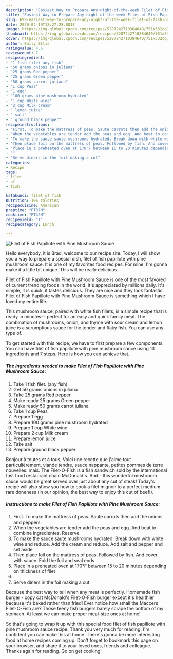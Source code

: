```yaml
---
description: "Easiest Way to Prepare Any-night-of-the-week Filet of Fish Papillote with Pine Mushroom Sauce"
title: "Easiest Way to Prepare Any-night-of-the-week Filet of Fish Papillote with Pine Mushroom Sauce"
slug: 699-easiest-way-to-prepare-any-night-of-the-week-filet-of-fish-papillote-with-pine-mushroom-sauce
date: 2020-04-19T18:27:28.801Z
image: https://img-global.cpcdn.com/recipes/5287242710384640/751x532cq70/filet-of-fish-papillote-with-pine-mushroom-sauce-recipe-main-photo.jpg
thumbnail: https://img-global.cpcdn.com/recipes/5287242710384640/751x532cq70/filet-of-fish-papillote-with-pine-mushroom-sauce-recipe-main-photo.jpg
cover: https://img-global.cpcdn.com/recipes/5287242710384640/751x532cq70/filet-of-fish-papillote-with-pine-mushroom-sauce-recipe-main-photo.jpg
author: Emily Ellis
ratingvalue: 4.5
reviewcount: 7
recipeingredient:
- "1 fish filet any fish"
- "50 grams onions in juliana"
- "25 grams Red pepper"
- "25 grams Green pepper"
- "50 grams carrot juliana"
- "1 cup Peas"
- "1 egg"
- "100 grams pine mushroom hydrated"
- "1 cup White wine"
- "2 cup Milk cream"
- " lemon juice"
- " salt"
- " ground black pepper"
recipeinstructions:
- "First. To make the mattress of peas. Saute carrots then add the onions and peppers"
- "When the vegetables are tender add the peas and egg. And beat to combine ingredientes. Reserve"
- "To make the sauce saute mushrooms hydrated. Break down with white wine and reduce. Add the cream and reduce. Add salt and pepper and set aside"
- "Then place foil on the mattress of peas. Followed by fish. And cover with sauce. Fold the foil and seal ends"
- "Place in a preheated oven at 170°F between 15 to 20 minutes depending on thickness of filet"
- ""
- "Serve diners in the foil making a cut"
categories:
- Recipe
tags:
- filet
- of
- fish

katakunci: filet of fish 
nutrition: 106 calories
recipecuisine: American
preptime: "PT37M"
cooktime: "PT42M"
recipeyield: "1"
recipecategory: Lunch

---
```



![Filet of Fish Papillote with Pine Mushroom Sauce](https://img-global.cpcdn.com/recipes/5287242710384640/751x532cq70/filet-of-fish-papillote-with-pine-mushroom-sauce-recipe-main-photo.jpg)

Hello everybody, it is Brad, welcome to our recipe site. Today, I will show you a way to prepare a special dish, filet of fish papillote with pine mushroom sauce. It is one of my favorites food recipes. For mine, I'm gonna make it a little bit unique. This will be really delicious.

Filet of Fish Papillote with Pine Mushroom Sauce is one of the most favored of current trending foods in the world. It's appreciated by millions daily. It's simple, it is quick, it tastes delicious. They are nice and they look fantastic. Filet of Fish Papillote with Pine Mushroom Sauce is something which I have loved my entire life.

This mushroom sauce, paired with white fish fillets, is a simple recipe that is ready in minutes— perfect for an easy and quick family meal. The combination of mushrooms, onion, and thyme with sour cream and lemon juice is a scrumptious sauce for the tender and flaky fish. You can use any type of.


To get started with this recipe, we have to first prepare a few components. You can have filet of fish papillote with pine mushroom sauce using 13 ingredients and 7 steps. Here is how you can achieve that.

<!--inarticleads1-->

##### The ingredients needed to make Filet of Fish Papillote with Pine Mushroom Sauce:

1. Take 1 fish filet. (any fish)
1. Get 50 grams onions in juliana
1. Take 25 grams Red pepper
1. Make ready 25 grams Green pepper
1. Make ready 50 grams carrot juliana
1. Take 1 cup Peas
1. Prepare 1 egg
1. Prepare 100 grams pine mushroom hydrated
1. Prepare 1 cup White wine
1. Prepare 2 cup Milk cream
1. Prepare  lemon juice
1. Take  salt
1. Prepare  ground black pepper


Bonjour à toutes et à tous, Voici une recette que j&#39;aime tout particulièrement, viande tendre, sauce nappante, petites pommes de terre nouvelles. mais. The Filet-O-Fish is a fish sandwich sold by the international fast food restaurant chain McDonald&#39;s. And - this wonderful mushroom sauce would be great served over just about any cut of steak! Today&#39;s recipe will also show you how to cook a filet mignon to a perfect medium-rare doneness (in our opinion, the best way to enjoy this cut of beef!). 

<!--inarticleads2-->

##### Instructions to make Filet of Fish Papillote with Pine Mushroom Sauce:

1. First. To make the mattress of peas. Saute carrots then add the onions and peppers
1. When the vegetables are tender add the peas and egg. And beat to combine ingredientes. Reserve
1. To make the sauce saute mushrooms hydrated. Break down with white wine and reduce. Add the cream and reduce. Add salt and pepper and set aside
1. Then place foil on the mattress of peas. Followed by fish. And cover with sauce. Fold the foil and seal ends
1. Place in a preheated oven at 170°F between 15 to 20 minutes depending on thickness of filet
1. 
1. Serve diners in the foil making a cut


Because the best way to tell when any meat is perfectly. Homemade fish burger - copy cat McDonald&#39;s Filet-O-Fish burger except it&#39;s healthier because it&#39;s baked rather than fried! Ever notice how small the Maccers Filet-O-Fish are? Those teeny fish burgers barely scrape the bottom of my stomach. At least we can make proper meal-size ones at home! 

So that's going to wrap it up with this special food filet of fish papillote with pine mushroom sauce recipe. Thank you very much for reading. I'm confident you can make this at home. There's gonna be more interesting food at home recipes coming up. Don't forget to bookmark this page on your browser, and share it to your loved ones, friends and colleague. Thanks again for reading. Go on get cooking!
